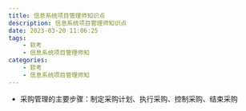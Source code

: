 ```yaml
---
title: 信息系统项目管理师知识点
description: 信息系统项目管理师知识点
date: 2023-03-20 11:06:25
tags:
    - 软考
    - 信息系统项目管理师知
categories:
    - 软考
    - 信息系统项目管理师知
---
```


- 采购管理的主要步骤：制定采购计划、执行采购、控制采购、结束采购

